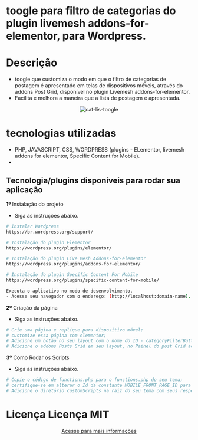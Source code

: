 # toogle para filtro de categorias do plugin livemesh addons-for-elementor, para Wordpress.

# Descrição
- toogle que customiza o modo em que o filtro de categorias de postagem é apresentado em telas de dispositivos móveis, através do addons Post Grid, disponível no plugin Livemesh addons-for-elementor.
- Facilita e melhora a maneira que a lista de postagem é apresentada. 


<p align="center">
 <img src="https://i.ibb.co/kgnjNmY/cat-lis-toogle.png" alt="cat-lis-toogle" border="0">
</p>

# tecnologias utilizadas
 - PHP, JAVASCRIPT, CSS, WORDPRESS (plugins - ELementor, livemesh addons for elementor, Specific Content for Mobile).
 - 
## Tecnologia/plugins disponíveis para rodar sua aplicação

<strong> 1º </strong>Instalação do projeto 
- Siga as instruções abaixo.

```bash
# Instalar Wordpress
https://br.wordpress.org/support/

# Instalação do plugin Elementor
https://wordpress.org/plugins/elementor/

# Instalação do plugin Live Mesh Addons-for-elementor
https://wordpress.org/plugins/addons-for-elementor/

# Instalação do plugin Specific Content For Mobile
https://wordpress.org/plugins/specific-content-for-mobile/

Executa o aplicativo no modo de desenvolvimento.
- Acesse seu navegador com o endereço: (http://localhost:domain-name).

```
<strong> 2º </strong>Criação da página 
- Siga as instruções abaixo.

```bash
# Crie uma página e replique para dispositivo móvel;
# customize essa página com elementor;
# Adicione um botão no seu layout com o nome do ID - categoryFilterButton;
# Adicione o addons Posts Grid em seu layout, no Painel do post Grid acesse a guia avançado e adicione no nome da classe Css - categoryFilterList.
```

<strong> 3º </strong>Como Rodar os Scripts
- Siga as instruções abaixo.

```bash
# Copie o código de functions.php para o functions.php do seu tema;
# certifique-se em alterar o Id da constante MOBILE_FRONT_PAGE_ID para o Id da página criada;
# Adicione o diretório customScripts na raiz do seu tema com seus respectivos arquivos css e js.
```

# Licença Licença MIT
<p align="center">
  <a href="https://github.com/charles-mrt/toolge-post-grid/blob/main/LICENSE" target="_blank">Acesse para mais informações</a>
</p>


